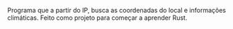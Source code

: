 Programa que a partir do IP, busca as coordenadas do local e informações climáticas.
Feito como projeto para começar a aprender Rust.
